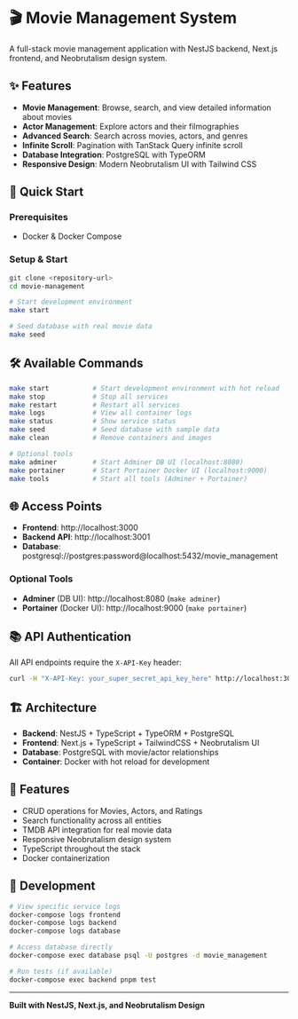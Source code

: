 # 🎬 Movie Management System

A full-stack movie management application with NestJS backend, Next.js frontend, and Neobrutalism design system.

## ✨ Features

- **Movie Management**: Browse, search, and view detailed information about movies
- **Actor Management**: Explore actors and their filmographies
- **Advanced Search**: Search across movies, actors, and genres
- **Infinite Scroll**: Pagination with TanStack Query infinite scroll
- **Database Integration**: PostgreSQL with TypeORM
- **Responsive Design**: Modern Neobrutalism UI with Tailwind CSS

## 🚀 Quick Start

### Prerequisites

- Docker & Docker Compose

### Setup & Start

```bash
git clone <repository-url>
cd movie-management

# Start development environment
make start

# Seed database with real movie data
make seed
```

## 🛠️ Available Commands

```bash
make start           # Start development environment with hot reload
make stop            # Stop all services
make restart         # Restart all services
make logs            # View all container logs
make status          # Show service status
make seed            # Seed database with sample data
make clean           # Remove containers and images

# Optional tools
make adminer         # Start Adminer DB UI (localhost:8080)
make portainer       # Start Portainer Docker UI (localhost:9000)
make tools           # Start all tools (Adminer + Portainer)
```

## 🌐 Access Points

- **Frontend**: http://localhost:3000
- **Backend API**: http://localhost:3001
- **Database**: postgresql://postgres:password@localhost:5432/movie_management

### Optional Tools
- **Adminer** (DB UI): http://localhost:8080 (`make adminer`)
- **Portainer** (Docker UI): http://localhost:9000 (`make portainer`)

## 📚 API Authentication

All API endpoints require the `X-API-Key` header:

```bash
curl -H "X-API-Key: your_super_secret_api_key_here" http://localhost:3001/movies
```

## 🏗️ Architecture

- **Backend**: NestJS + TypeScript + TypeORM + PostgreSQL
- **Frontend**: Next.js + TypeScript + TailwindCSS + Neobrutalism UI
- **Database**: PostgreSQL with movie/actor relationships
- **Container**: Docker with hot reload for development

## 🎨 Features

- CRUD operations for Movies, Actors, and Ratings
- Search functionality across all entities
- TMDB API integration for real movie data
- Responsive Neobrutalism design system
- TypeScript throughout the stack
- Docker containerization

## 🔧 Development

```bash
# View specific service logs
docker-compose logs frontend
docker-compose logs backend
docker-compose logs database

# Access database directly
docker-compose exec database psql -U postgres -d movie_management

# Run tests (if available)
docker-compose exec backend pnpm test
```

---

**Built with NestJS, Next.js, and Neobrutalism Design**
